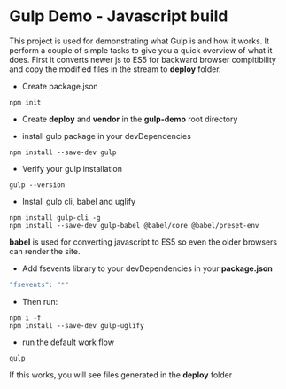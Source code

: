 # Gulp Demo - Javascript build

This project is used for demonstrating what Gulp is and how it works. It perform a couple of simple tasks to give you a quick overview of what it does. First it converts newer js to ES5 for backward browser compitibility and copy the modified files in the stream to **deploy** folder. 

* Create package.json
```console
npm init
```

* Create **deploy** and **vendor** in the **gulp-demo** root directory

* install gulp package in your devDependencies
```console
npm install --save-dev gulp
```

* Verify your gulp installation
```console
gulp --version
```


* Install gulp cli, babel and uglify
```console
npm install gulp-cli -g
npm install --save-dev gulp-babel @babel/core @babel/preset-env
```
**babel** is used for converting javascript to ES5 so even the older browsers can render the site.

* Add fsevents library to your devDependencies in your **package.json**
```javascript
"fsevents": "*"
```

* Then run: 
```console
npm i -f
npm install --save-dev gulp-uglify
```
* run the default work flow 
```console
gulp 
```
If this works, you will see files generated in the **deploy** folder
